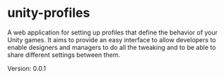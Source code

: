 unity-profiles
==============

A web application for setting up profiles that define the behavior of your Unity games. It aims to provide an easy interface to allow developers to enable designers and managers to do all the tweaking and to be able to share different settings between them.

Version: 0.0.1

